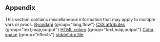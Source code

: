 ## Appendix


This section contains miscellaneous information that may apply
to multiple vars or procs.
[Byondapi](/ref/%7B%7Bappendix%7D%7D/Byondapi.md) {group="lang,flow"}
[CSS attributes](/ref/%7B%7Bappendix%7D%7D/css.md) {group="text,map,output"}
[HTML
colors](/ref/%7B%7Bappendix%7D%7D/html-colors.md) {group="text,map,output"}
[Color space](/ref/%7B%7Bappendix%7D%7D/color-space.md) {group="effects"}
[stddef.dm file](/ref/%7B%7Bappendix%7D%7D/stddef%2edm.md) 

